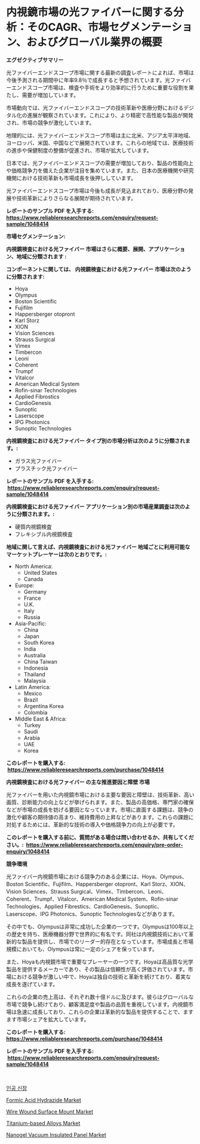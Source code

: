 <p><h1>内視鏡市場の光ファイバーに関する分析：そのCAGR、市場セグメンテーション、およびグローバル業界の概要</h1></p><p><strong>エグゼクティブサマリー</strong></p>
<p><p>光ファイバーエンドスコープ市場に関する最新の調査レポートによれば、市場は今後予測される期間中に年率9.8％で成長すると予想されています。光ファイバーエンドスコープ市場は、検査や手術をより効率的に行うために重要な役割を果たし、需要が増加しています。</p><p>市場動向では、光ファイバーエンドスコープの技術革新や医療分野におけるデジタル化の進展が観察されています。これにより、より精密で高性能な製品が開発され、市場の競争が激化しています。</p><p>地理的には、光ファイバーエンドスコープ市場は主に北米、アジア太平洋地域、ヨーロッパ、米国、中国などで展開されています。これらの地域では、医療技術の進歩や保健制度の整備が促進され、市場が拡大しています。</p><p>日本では、光ファイバーエンドスコープの需要が増加しており、製品の性能向上や価格競争力を備えた企業が注目を集めています。また、日本の医療機関や研究機関における技術革新も市場成長を後押ししています。</p><p>光ファイバーエンドスコープ市場は今後も成長が見込まれており、医療分野の発展や技術革新によりさらなる展開が期待されています。</p></p>
<p><strong>レポートのサンプル PDF を入手する: <a href="https://www.reliableresearchreports.com/enquiry/request-sample/1048414">https://www.reliableresearchreports.com/enquiry/request-sample/1048414</a></strong></p>
<p><strong>市場セグメンテーション:</strong></p>
<p><strong> 内視鏡検査における光ファイバー 市場はさらに概要、展開、アプリケーション、地域に分類されます :</strong></p>
<p><strong>コンポーネントに関しては、 内視鏡検査における光ファイバー 市場は次のように分類されます: &nbsp;</strong></p>
<p><ul><li>Hoya</li><li>Olympus</li><li>Boston Scientific</li><li>Fujifilm</li><li>Happersberger otopront</li><li>Karl Storz</li><li>XION</li><li>Vision Sciences</li><li>Strauss Surgical</li><li>Vimex</li><li>Timbercon</li><li>Leoni</li><li>Coherent</li><li>Trumpf</li><li>Vitalcor</li><li>American Medical System</li><li>Rofin-sinar Technologies</li><li>Applied Fibrostics</li><li>CardioGenesis</li><li>Sunoptic</li><li>Laserscope</li><li>IPG Photonics</li><li>Sunoptic Technologies</li></ul></p>
<p><strong> 内視鏡検査における光ファイバー タイプ別の市場分析は次のように分類されます。:</strong></p>
<p><ul><li>ガラス光ファイバー</li><li>プラスチック光ファイバー</li></ul></p>
<p><strong>レポートのサンプル PDF を入手する: &nbsp;<a href="https://www.reliableresearchreports.com/enquiry/request-sample/1048414">https://www.reliableresearchreports.com/enquiry/request-sample/1048414</a></strong></p>
<p><strong> 内視鏡検査における光ファイバー アプリケーション別の市場産業調査は次のように分類されます。:</strong></p>
<p><ul><li>硬質内視鏡検査</li><li>フレキシブル内視鏡検査</li></ul></p>
<p><strong>地域に関して言えば、内視鏡検査における光ファイバー 地域ごとに利用可能なマーケットプレーヤーは次のとおりです。:</strong></p>
<p><ul>
    <li>
        North America:
        <ul>
            <li>United States</li>
            <li>Canada</li>
        </ul>
    </li>
    <li>
        Europe:
        <ul>
            <li>Germany</li>
            <li>France</li>
            <li>U.K.</li>
            <li>Italy</li>
            <li>Russia</li>
        </ul>
    </li>
    <li>
        Asia-Pacific:
        <ul>
            <li>China</li>
            <li>Japan</li>
            <li>South Korea</li>
            <li>India</li>
            <li>Australia</li>
            <li>China Taiwan</li>
            <li>Indonesia</li>
            <li>Thailand</li>
            <li>Malaysia</li>
        </ul>
    </li>
    <li>
        Latin America:
        <ul>
            <li>Mexico</li>
            <li>Brazil</li>
            <li>Argentina Korea</li>
            <li>Colombia</li>
        </ul>
    </li>
    <li>
        Middle East & Africa:
        <ul>
            <li>Turkey</li>
            <li>Saudi</li>
            <li>Arabia</li>
            <li>UAE</li>
            <li>Korea</li>
        </ul>
    </li>
    </ul></p>
<p><strong>このレポートを購入する: &nbsp;<a href="https://www.reliableresearchreports.com/purchase/1048414">https://www.reliableresearchreports.com/purchase/1048414</a></strong></p>
<p><strong>内視鏡検査における光ファイバー の主な推進要因と障壁 市場</strong></p>
<p><p>光ファイバーを用いた内視鏡市場における主要な要因と障壁は、技術革新、高い画質、診断能力の向上などが挙げられます。また、製品の高価格、専門家の確保などが市場の成長を妨げる要因となっています。市場に直面する課題は、競争の激化や顧客の期待値の高まり、維持費用の上昇などがあります。これらの課題に対処するためには、革新的な技術の導入や価格競争力の向上が必要です。</p></p>
<p><strong>このレポートを購入する前に、質問がある場合は問い合わせるか、共有してください。:&nbsp; <a href="https://www.reliableresearchreports.com/enquiry/pre-order-enquiry/1048414">https://www.reliableresearchreports.com/enquiry/pre-order-enquiry/1048414</a></strong></p>
<p><strong>競争環境</strong></p>
<p><p>光ファイバー内視鏡市場における競争力のある企業には、Hoya、Olympus、Boston Scientific、Fujifilm、Happersberger otopront、Karl Storz、XION、Vision Sciences、Strauss Surgical、Vimex、Timbercon、Leoni、Coherent、Trumpf、Vitalcor、American Medical System、Rofin-sinar Technologies、Applied Fibrestics、CardioGenesis、Sunoptic、Laserscope、IPG Photonics、Sunoptic Technologiesなどがあります。 </p><p>その中でも、Olympusは非常に成功した企業の一つです。Olympusは100年以上の歴史を持ち、医療機器分野で世界的に有名です。同社は内視鏡技術において革新的な製品を提供し、市場でのリーダー的存在となっています。市場成長と市場規模においても、Olympusは常に一定のシェアを保っています。</p><p>また、Hoyaも内視鏡市場で重要なプレーヤーの一つです。Hoyaは高品質な光学製品を提供するメーカーであり、その製品は信頼性が高く評価されています。市場における競争が激しい中で、Hoyaは独自の技術と革新を続けており、着実な成長を遂げています。</p><p>これらの企業の売上高は、それぞれ数十億ドルに及びます。彼らはグローバルな市場で競争し続けており、顧客満足度や製品の品質を重視しています。内視鏡市場は急速に成長しており、これらの企業は革新的な製品を提供することで、ますます市場シェアを拡大しています。</p></p>
<p><strong>このレポートを購入する: &nbsp; <a href="https://www.reliableresearchreports.com/purchase/1048414">https://www.reliableresearchreports.com/purchase/1048414</a></strong></p>
<p><strong>レポートのサンプル PDF を入手する: &nbsp;<a href="https://www.reliableresearchreports.com/enquiry/request-sample/1048414">https://www.reliableresearchreports.com/enquiry/request-sample/1048414</a></strong><strong></strong></p>
<p>&nbsp;</p>
<p><p><a href="https://github.com/vdhdwjyp90142/Market-Research-Report-List-1/blob/main/3877657193719.md">인공 신장</a></p><p><a href="https://github.com/lbird53714/Market-Research-Report-List-3/blob/main/formic-acid-hydrazide-market.md">Formic Acid Hydrazide Market</a></p><p><a href="https://view.publitas.com/reportprime-1/wire-wound-surface-mount-market-size-focuses-on-market-dynamics-in-depth-analysis-and-future-projections-of-its-market-forecasted-for-period-from-2024-to-2031/">Wire Wound Surface Mount Market</a></p><p><a href="https://issuu.com/reportprime-2/docs/titanium-based-alloys-market-size-2030.pptx">Titanium-based Alloys Market</a></p><p><a href="https://issuu.com/reportprime-2/docs/nanogel-vacuum-insulated-panel-market-size-2030.pp">Nanogel Vacuum Insulated Panel Market</a></p></p>